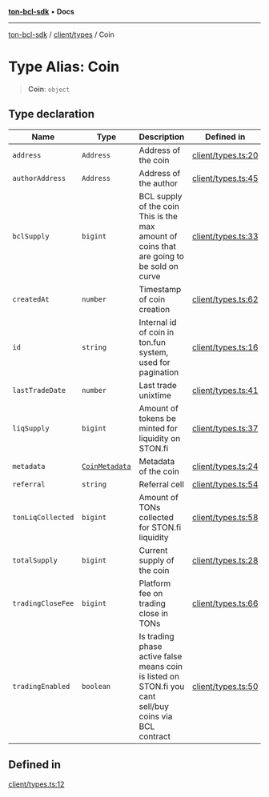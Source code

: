 [**ton-bcl-sdk**](../../../README.md) • **Docs**

***

[ton-bcl-sdk](../../../README.md) / [client/types](../README.md) / Coin

# Type Alias: Coin

> **Coin**: `object`

## Type declaration

| Name | Type | Description | Defined in |
| ------ | ------ | ------ | ------ |
| `address` | `Address` | Address of the coin | [client/types.ts:20](https://github.com/ton-fun-tech/ton-bcl-sdk/blob/c213f02e444c5052c6fd716eb7ea87fc1e996e58/src/client/types.ts#L20) |
| `authorAddress` | `Address` | Address of the author | [client/types.ts:45](https://github.com/ton-fun-tech/ton-bcl-sdk/blob/c213f02e444c5052c6fd716eb7ea87fc1e996e58/src/client/types.ts#L45) |
| `bclSupply` | `bigint` | BCL supply of the coin This is the max amount of coins that are going to be sold on curve | [client/types.ts:33](https://github.com/ton-fun-tech/ton-bcl-sdk/blob/c213f02e444c5052c6fd716eb7ea87fc1e996e58/src/client/types.ts#L33) |
| `createdAt` | `number` | Timestamp of coin creation | [client/types.ts:62](https://github.com/ton-fun-tech/ton-bcl-sdk/blob/c213f02e444c5052c6fd716eb7ea87fc1e996e58/src/client/types.ts#L62) |
| `id` | `string` | Internal id of coin in ton.fun system, used for pagination | [client/types.ts:16](https://github.com/ton-fun-tech/ton-bcl-sdk/blob/c213f02e444c5052c6fd716eb7ea87fc1e996e58/src/client/types.ts#L16) |
| `lastTradeDate` | `number` | Last trade unixtime | [client/types.ts:41](https://github.com/ton-fun-tech/ton-bcl-sdk/blob/c213f02e444c5052c6fd716eb7ea87fc1e996e58/src/client/types.ts#L41) |
| `liqSupply` | `bigint` | Amount of tokens be minted for liquidity on STON.fi | [client/types.ts:37](https://github.com/ton-fun-tech/ton-bcl-sdk/blob/c213f02e444c5052c6fd716eb7ea87fc1e996e58/src/client/types.ts#L37) |
| `metadata` | [`CoinMetadata`](CoinMetadata.md) | Metadata of the coin | [client/types.ts:24](https://github.com/ton-fun-tech/ton-bcl-sdk/blob/c213f02e444c5052c6fd716eb7ea87fc1e996e58/src/client/types.ts#L24) |
| `referral` | `string` | Referral cell | [client/types.ts:54](https://github.com/ton-fun-tech/ton-bcl-sdk/blob/c213f02e444c5052c6fd716eb7ea87fc1e996e58/src/client/types.ts#L54) |
| `tonLiqCollected` | `bigint` | Amount of TONs collected for STON.fi liquidity | [client/types.ts:58](https://github.com/ton-fun-tech/ton-bcl-sdk/blob/c213f02e444c5052c6fd716eb7ea87fc1e996e58/src/client/types.ts#L58) |
| `totalSupply` | `bigint` | Current supply of the coin | [client/types.ts:28](https://github.com/ton-fun-tech/ton-bcl-sdk/blob/c213f02e444c5052c6fd716eb7ea87fc1e996e58/src/client/types.ts#L28) |
| `tradingCloseFee` | `bigint` | Platform fee on trading close in TONs | [client/types.ts:66](https://github.com/ton-fun-tech/ton-bcl-sdk/blob/c213f02e444c5052c6fd716eb7ea87fc1e996e58/src/client/types.ts#L66) |
| `tradingEnabled` | `boolean` | Is trading phase active false means coin is listed on STON.fi you cant sell/buy coins via BCL contract | [client/types.ts:50](https://github.com/ton-fun-tech/ton-bcl-sdk/blob/c213f02e444c5052c6fd716eb7ea87fc1e996e58/src/client/types.ts#L50) |

## Defined in

[client/types.ts:12](https://github.com/ton-fun-tech/ton-bcl-sdk/blob/c213f02e444c5052c6fd716eb7ea87fc1e996e58/src/client/types.ts#L12)
